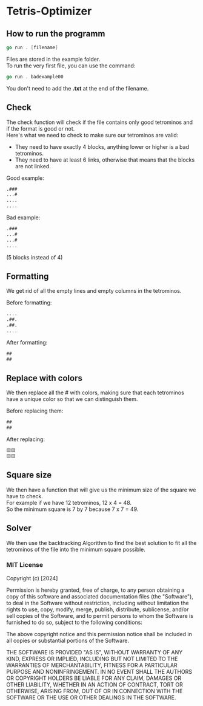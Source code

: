# Tetris-Optimizer

## How to run the programm

```go
go run . [filename]
```
Files are stored in the example folder.  
To run the very first file, you can use the command:
```go
go run . badexample00
```
You don't need to add the **.txt** at the end of the filename.

## Check

The check function will check if the file contains only good tetrominos and if the format is good or not.  
Here's what we need to check to make sure our tetrominos are valid:  
- They need to have exactly 4 blocks, anything lower or higher is a bad tetrominos.  
- They need to have at least 6 links, otherwise that means that the blocks are not linked.  

Good example:
```txt
.###
...#
....
....
```

Bad example:
```txt
.###
...#
...#
....
```
(5 blocks instead of 4)

## Formatting

We get rid of all the empty lines and empty columns in the tetrominos.  

Before formatting:
```txt
....
.##.
.##.
....
```

After formatting:
```txt
##
##
```

## Replace with colors

We then replace all the # with colors, making sure that each tetrominos have a unique color so that we can distinguish them.  

Before replacing them:
```txt
##
##
```

After replacing:
```txt
🟨🟨
🟨🟨
```

## Square size

We then have a function that will give us the minimum size of the square we have to check.  
For example if we have 12 tetrominos, 12 x 4 = 48.  
So the minimum square is 7 by 7 because 7 x 7 = 49.  

## Solver

We then use the backtracking Algorithm to find the best solution to fit all the tetrominos of the file into the minimum square possible.

 ### MIT License

Copyright (c) [2024]

Permission is hereby granted, free of charge, to any person obtaining a copy
of this software and associated documentation files (the "Software"), to deal
in the Software without restriction, including without limitation the rights
to use, copy, modify, merge, publish, distribute, sublicense, and/or sell
copies of the Software, and to permit persons to whom the Software is
furnished to do so, subject to the following conditions:

The above copyright notice and this permission notice shall be included in all
copies or substantial portions of the Software.

THE SOFTWARE IS PROVIDED "AS IS", WITHOUT WARRANTY OF ANY KIND, EXPRESS OR
IMPLIED, INCLUDING BUT NOT LIMITED TO THE WARRANTIES OF MERCHANTABILITY,
FITNESS FOR A PARTICULAR PURPOSE AND NONINFRINGEMENT. IN NO EVENT SHALL THE
AUTHORS OR COPYRIGHT HOLDERS BE LIABLE FOR ANY CLAIM, DAMAGES OR OTHER
LIABILITY, WHETHER IN AN ACTION OF CONTRACT, TORT OR OTHERWISE, ARISING FROM,
OUT OF OR IN CONNECTION WITH THE SOFTWARE OR THE USE OR OTHER DEALINGS IN THE
SOFTWARE.